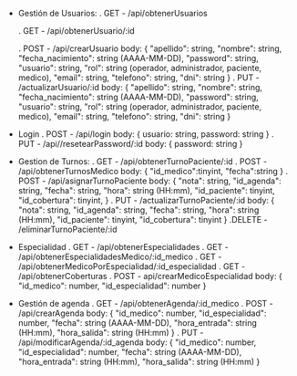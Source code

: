 - Gestión de Usuarios:
    . GET - /api/obtenerUsuarios

    . GET - /api/obtenerUsuario/:id

    . POST - /api/crearUsuario
        body:
        {
            "apellido": string,
            "nombre": string,
            "fecha_nacimiento": string (AAAA-MM-DD),
            "password": string,
            "usuario": string,
            "rol": string (operador, administrador, paciente, medico),
            "email": string,
            "telefono": string,
            "dni": string
        }
    . PUT - /actualizarUsuario/:id
        body:
        {
            "apellido": string,
            "nombre": string,
            "fecha_nacimiento": string (AAAA-MM-DD),
            "password": string,
            "usuario": string,
            "rol": string (operador, administrador, paciente, medico),
            "email": string,
            "telefono": string,
            "dni": string
        }
- Login
    . POST - /api/login
    body:
    {
        usuario: string,
        password: string
    }
    . PUT - /api//resetearPassword/:id
    body: {
        password: string
    }
- Gestion de Turnos:
    . GET - /api/obtenerTurnoPaciente/:id
    . POST - /api/obtenerTurnosMedico
            body:
            {
                "id_medico":tinyint,
                "fecha":string
            }
    . POST - /api/asignarTurnoPaciente
            body:
            {
                "nota": string,
                "id_agenda": string,
                "fecha": string,
                "hora": string (HH:mm),
                "id_paciente": tinyint,
                "id_cobertura": tinyint,
            }
    . PUT - /actualizarTurnoPaciente/:id
            body:
            {
               "nota": string,
                "id_agenda": string,
                "fecha": string,
                "hora": string (HH:mm),
                "id_paciente": tinyint,
                "id_cobertura": tinyint
            }
    .DELETE - /eliminarTurnoPaciente/:id
    
- Especialidad
    . GET - /api/obtenerEspecialidades
    . GET - /api/obtenerEspecialidadesMedico/:id_medico
    . GET - /api/obtenerMedicoPorEspecialidad/:id_especialidad
    . GET - /api/obtenerCoberturas
    . POST - api/crearMedicoEspecialidad 
        body:
        {
            "id_medico": number,
            "id_especialidad": number
        }
- Gestión de agenda
    . GET - /api/obtenerAgenda/:id_medico
    . POST - /api/crearAgenda
        body:
        {
            "id_medico": number,
            "id_especialidad": number,
            "fecha": string (AAAA-MM-DD),
            "hora_entrada": string (HH:mm),
            "hora_salida": string (HH:mm)
        }
    . PUT - /api/modificarAgenda/:id_agenda
        body: 
        {
            "id_medico": number,
            "id_especialidad": number,
            "fecha": string (AAAA-MM-DD),
            "hora_entrada": string (HH:mm),
            "hora_salida": string (HH:mm)
        }

        